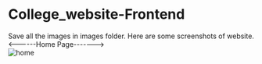 # College_website-Frontend
Save all the images in images folder.
Here are some screenshots of website.
<br/>
<------Home Page------->
 <br/>
 ![home](https://user-images.githubusercontent.com/100127451/158019929-78467b22-a15f-4a5c-b512-d733f3c549ce.jpg)

